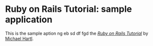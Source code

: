 # Ruby on Rails Tutorial: sample application

This is the sample aption ng eb sd  df fgd
the [*Ruby on Rails Tutorial*](http://railstutorial.org/)
by [Michael Hartl](http://michaelhartl.com/).

